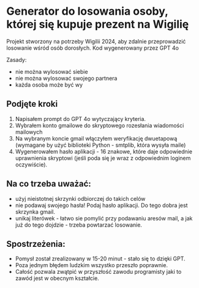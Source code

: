 # Generator do losowania osoby, której się kupuje prezent na Wigilię
Projekt stworzony na potrzeby Wigilii 2024, aby zdalnie przeprowadzić losowanie wśród osób dorosłych. Kod wygenerowany przez GPT 4o

Zasady:
* nie można wylosować siebie
* nie można wylosować swojego partnera
* każda osoba może być wy

## Podjęte kroki
1. Napisałem prompt do GPT 4o wytyczający kryteria.
2. Wybrałem konto gmailowe do skryptowego rozesłania wiadomości mailowych
3. Na wybranym koncie gmail włączyłem weryfikację dwuetapową (wymagane by użyć biblioteki Python - smtplib, która wysyła maile)
4. Wygenerowałem hasło aplikacji - 16 znakowe, które daje odpowiednie uprawnienia skryptowi (jeśli poda się je wraz z odpowiednim loginem oczywiście).

## Na co trzeba uważać:
* użyj nieistotnej skrzynki odbiorczej do takich celów
* nie podawaj swojego hasła! Podaj hasło aplikacji. Do tego dobra jest skrzynka gmail.
* unikaj literówek - łatwo sie pomylić przy podawaniu aresów mail, a jak już do tego dojdzie - trzeba powtarzać losowanie.
  

## Spostrzeżenia:

* Pomysł został zrealizowany w 15-20 minut - stało się to dzięki GPT.
* Poza jednym błędem ludzkim wszystko przeszło poprawnie.
* Całość pozwala zwątpić w przyszłość zawodu programisty jaki to zawód jest w obecnym kształcie.
